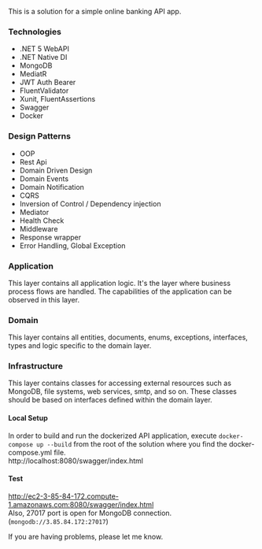 This is a solution for a simple online banking API app.

### Technologies
* .NET 5 WebAPI<br/>
* .NET Native DI<br/>
* MongoDB<br/>
* MediatR<br/>
* JWT Auth Bearer<br/>
* FluentValidator<br/>
* Xunit, FluentAssertions<br/>
* Swagger<br/>
* Docker<br/>

### Design Patterns
* OOP<br/>
* Rest Api<br/>
* Domain Driven Design<br/>
* Domain Events<br/>
* Domain Notification<br/>
* CQRS<br/>
* Inversion of Control / Dependency injection<br/>
* Mediator<br/>
* Health Check<br/>
* Middleware<br/>
* Response wrapper<br/>
* Error Handling, Global Exception<br/>

### Application
This layer contains all application logic. It's the layer where business process flows are handled. The capabilities of the application can be observed in this layer.<br/>
### Domain
This layer contains all entities, documents, enums, exceptions, interfaces, types and logic specific to the domain layer.<br/>
### Infrastructure
This layer contains classes for accessing external resources such as MongoDB, file systems, web services, smtp, and so on. These classes should be based on interfaces defined within the domain layer.<br/>

#### Local Setup
In order to build and run the dockerized API application, execute `docker-compose up --build` from the root of the solution where you find the docker-compose.yml file.<br/>
http://localhost:8080/swagger/index.html
#### Test 
http://ec2-3-85-84-172.compute-1.amazonaws.com:8080/swagger/index.html<br/>
Also, 27017 port is open for MongoDB connection. (`mongodb://3.85.84.172:27017`)<br/>

If you are having problems, please let me know.
 
